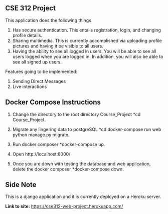 CSE 312 Project
------

This application does the following things
1) Has secure authentication. This entails registration, login, and changing profile details.
2) Sharing multimedia. This is currently accomplished via uploading profile pictures and having it be visible to all users.
3) Having the ability to see all logged in users. You will be able to see all users logged when you are logged in. In addition, you will also be able to see all signed up users.

Features going to be implemented:
1) Sending Direct Messages
2) Live interactions

## Docker Compose Instructions
1) Change the directory to the root directory Course_Project
   *cd Course_Project.
2) Migrate any lingering data to postgreSQL
   *cd docker-compose run web python manage.py migrate.
   
3) Run docker composer
   *docker-compose up.

4) Open http://localhost:8000/

5) Once you are down with testing the database and web application, delete the docker composer 
   *docker-compose down.
   
## Side Note
This is a django application and it is currently deployed on a Heroku server.

**Link to site:**
https://cse312-web-project.herokuapp.com/
